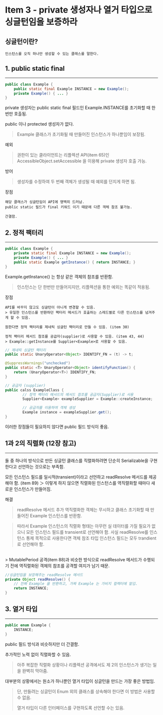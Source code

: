 # Item 3 - private 생성자나 열거 타입으로 싱글턴임을 보증하라

## 싱글턴이란?

    인스턴스를 오직 하나만 생성할 수 있는 클래스를 말한다.

## 1. public static final

<hr>

```JAVA
public class Example {
	public static final Example INSTANCE = new Example();
	private Example() { ... }
}
```

private 생성자는 public static final 필드인 Example.INSTANCE를 초기화할 때 한번만 호출됨.

public 이나 protected 생성자가 없다.
> Example 클래스가 초기화될 때 만들어진 인스턴스가 하나뿐임이 보장됨.

예외
> 권한이 있는 클라이언트는 리플렉션 API(item 65)인 AccessibleObject.setAccessible 을 이용해 private 생성자 호출 가능.

방어
> 생성자를 수정하여 두 번째 객체가 생성될 때 예외를 던지게 하면 됨.

장점

    해당 클래스가 싱글턴임이 API에 명백히 드러남.
    public static 필드가 final 키워드 이기 때문에 다른 객체 참조 불가능.
    
    간결함.


## 2. 정적 팩터리 

<hr>

```JAVA
public class Example {
	private static final Example INSTANCE = new Example();
	private Example() { ... }
	public static Example getInstance() { return INSTANCE; }
}
```

Example.getInstance() 는 항상 같은 객체의 참조를 반환함.
> 인스턴스는 단 한번만 만들어지지만, 리플렉션을 통한 예외는 똑같이 적용됨.

장점

    API를 바꾸지 않고도 싱글턴이 아니게 변경할 수 있음.
    > 유일한 인스턴스를 반환하던 팩터리 메서드가 호출하는 스레드별로 다른 인스턴스를 넘겨주게 할 수 있음.

    원한다면 정적 팩터리를 제네릭 싱글턴 팩터리로 만들 수 있음. (item 30)

    정적 팩터리 메서드 참조를 공급자(supplier)로 사용할 수 있음. (item 43, 44)
    > Example::getInstance를 Supplier<Example>로 사용할 수 있음.

```JAVA
// 제네릭 싱글턴 팩터리
public static UnaryOperator<Object> IDENTIFY_FN = (t) -> t;

@SuppressWarnings("unchecked")
public static <T> UnaryOperator<Object> identifyFunction() {
    return (UnaryOperator<T>) IDENTIFY_FN;
}
```
```JAVA
// 공급자 (supplier)
public calss ExampleClass {
        // 정적 팩터리 메서드의 메서드 참조를 공급자(Supplier)로 사용
        Supplier<Example> exampleSupplier = Example::createInstance;

        // 공급자를 이용하여 객체 생성
        Example instance = exampleSupplier.get();
}
```
이러한 장점들이 필요하지 않다면 public 필드 방식이 좋음.

## 1과 2의 직렬화 (12장 참고)

<hr>

둘 중 하나의 방식으로 만든 싱글턴 클래스를 직렬화하려면 단순히 Serializable을 구현한다고 선언하는 것으로는 부족함.

모든 인스턴스 필드를 일시적(transient)이라고 선언하고 readResolve 메서드를 제공해야 함. (item 89)
＞ 이렇게 하지 않으면 직렬화된 인스턴스를 역직렬화할 때마다 새로운 인스턴스가 만들어짐.

해결
> readResolve 메서드 추가
역직렬화한 객체는 무시하고 클래스 초기화할 때 만들어진 Example 인스턴스를 반환함.

> 따라서 Example 인스턴스의 직렬화 형태는 아무런 실 데이터를 가질 필요가 없으니 모든 인스턴스 필드를 transient로 선언해야 함.
사실 readResolve를 인스턴스 통제 목적으로 사용한다면 객체 참조 타입 인스턴스 필드는 모두 trandient로 선언해야 함. 
<br>
> MutablePeriod 공격(item 88)과 비슷한 방식으로 readResolve 메서드가 수행되기 전에 역직렬화된 객체의 참조를 공격할 여지가 남기 때문. 

```JAVA
//싱글턴임을 보장해주는 readResolve 메서드
private Object readResolve() {
	// 진짜 Example 을 반환하고, 가짜 Example 는 가비지 컬렉터에 맡김.
	return INSTANCE;
}
```

## 3. 열거 타입

<hr>

```JAVA
public enum Example {
	INSTANCE;
}
```

public 필드 방식과 비슷하지만 더 간결함.

추가적인 노력 없이 직렬화할 수 있음.
> 아주 복잡한 직렬화 상황이나 리플렉션 공격에서도 제 2의 인스턴스가 생기는 일을 완벽히 막아줌.

대부분의 상황에서는 원소가 하나뿐인 열거 타입이 싱글턴을 만드는 가장 좋은 방법임.
> 단, 만들려는 싱글턴이 Enum 외의 클래스를 상속해야 한다면 이 방법은 사용할 수 없음.
>
> 열거 타입이 다른 인터페이스를 구현하도록 선언할 수는 있음.